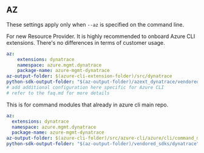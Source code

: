 ## AZ

These settings apply only when `--az` is specified on the command line.

For new Resource Provider. It is highly recommended to onboard Azure CLI extensions. There's no differences in terms of customer usage. 

``` yaml $(az) && $(target-mode) != 'core'
az:
    extensions: dynatrace
    namespace: azure.mgmt.dynatrace
    package-name: azure-mgmt-dynatrace
az-output-folder: $(azure-cli-extension-folder)/src/dynatrace
python-sdk-output-folder: "$(az-output-folder)/azext_dynatrace/vendored_sdks/dynatrace"
# add additional configuration here specific for Azure CLI
# refer to the faq.md for more details
```



This is for command modules that already in azure cli main repo. 
``` yaml $(az) && $(target-mode) == 'core'
az:
  extensions: dynatrace
  namespace: azure.mgmt.dynatrace
  package-name: azure-mgmt-dynatrace
az-output-folder: $(azure-cli-folder)/src/azure-cli/azure/cli/command_modules/dynatrace
python-sdk-output-folder: "$(az-output-folder)/vendored_sdks/dynatrace"
``` 